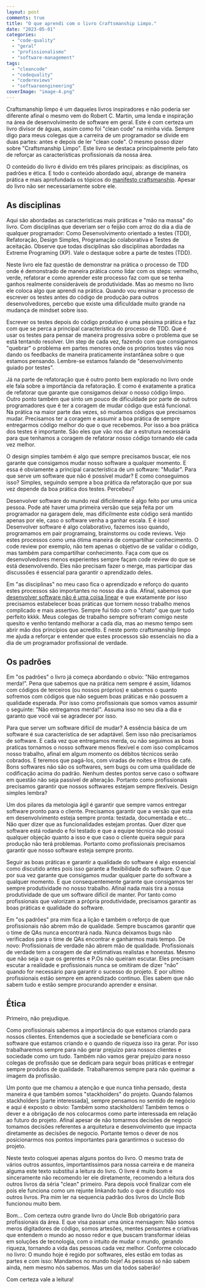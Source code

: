 ```yaml
---
layout: post
comments: true
title: "O que aprendi com o livro Craftsmanship Limpo."
date: "2023-05-01"
categories: 
  - "code-quality"
  - "geral"
  - "profissionalismo"
  - "software-management"
tags: 
  - "cleancode"
  - "codequality"
  - "codereviews"
  - "softwareengineering"
coverImage: "image-4.png"
---
```


Craftsmanship limpo é um daqueles livros inspiradores e não poderia ser diferente afinal o mesmo vem do Robert C. Martin, uma lenda e inspiração na área de desenvolvimento de software em geral. Este é com certeza um livro divisor de águas, assim como foi "clean code" na minha vida. Sempre digo para meus colegas que a carreira de um programador se divide em duas partes: antes e depois de ler "clean code". O mesmo posso dizer sobre "Craftsmanship Limpo". Este livro se destaca principalmente pelo fato de reforçar as características profissionais da nossa área.

O conteúdo do livro é divido em três pilares principais: as disciplinas, os padrões e ética. E todo o conteúdo abordado aqui, abrange de maneira prática e mais aprofundada os tópicos do [manifesto craftsmanship](https://manifesto.softwarecraftsmanship.org/#/pt-br). Apesar do livro não ser necessariamente sobre ele.

## As disciplinas

Aqui são abordadas as características mais práticas e "mão na massa" do livro. Com disciplinas que deveriam ser o feijão com arroz do dia a dia de qualquer programador: Como Desenvolvimento orientado a testes (TDD), Refatoração, Design Simples, Programação colaborativa e Testes de aceitação. Observe que todas disciplinas são disciplinas abordadas na Extreme Programing (XP). Vale o destaque sobre a parte de testes (TDD).

Neste livro ele faz questão de demonstrar na prática o processo de TDD onde é demonstrado de maneira prática como lidar com os steps: vermelho, verde, refatorar e como aprender este processo faz com que se tenha ganhos realmente consideráveis de produtividade. Mas ao mesmo no livro ele coloca algo que aprendi na prática. Quando vou ensinar o processo de escrever os testes antes do código de produção para outros desenvolvedores, percebo que existe uma dificuldade muito grande na mudança de mindset sobre isso.

Escrever os testes depois do código produtivo é uma péssima prática e faz com que se perca a principal característica do processo de TDD. Que é usar os testes para pensar de maneira progressiva sobre o problema que se está tentando resolver. Um step de cada vez, fazendo com que consigamos "quebrar" o problema em partes menores onde os próprios testes vão nos dando os feedbacks de maneira praticamente instantânea sobre o que estamos pensando. Lembre-se estamos falando de "desenvolvimento guiado por testes".

Já na parte de refatoração que é outro ponto bem explorado no livro onde ele fala sobre a importância da refatoração. E como é exatamente a pratica de refatorar que garante que consigamos deixar o nosso código limpo. Outro ponto também que sinto um pouco de dificuldade por parte de outros programadores que é ter a coragem de mudar código que está funcional. Na prática na maior parte das vezes, só mudamos códigos que precisamos mudar. Precisamos ter a coragem e assumir a boa prática de sempre entregarmos código melhor do que o que recebemos. Por isso a boa prática dos testes é importante. São eles que vão nos dar a estrutura necessária para que tenhamos a coragem de refatorar nosso código tornando ele cada vez melhor.

O design simples também é algo que sempre precisamos buscar, ele nos garante que consigamos mudar nosso software a qualquer momento. E essa é obviamente a principal característica de um software: "Mudar". Para que serve um software que não é possível mudar? E como conseguimos isso? Simples, seguindo sempre a boa prática da refatoração que por sua vez depende da boa prática dos testes. Percebeu?

Desenvolver software do mundo real dificilmente é algo feito por uma unica pessoa. Pode até haver uma primeira versão que seja feita por um programador na garagem dele, mas dificilmente este código será mantido apenas por ele, caso o software venha a ganhar escala. E é isso! Desenvolver software é algo colaborativo, fazemos isso quando, programamos em pair programaing, brainstorms ou code reviews. Vejo estes processos como uma ótima maneira de compartilhar conhecimento. O code review por exemplo, não tem apenas o objetivo de se validar o código, mas também para compartilhar conhecimento. Faça com que os desenvolvedores menos experientes sempre façam code review do que se está desenvolvendo. Eles não precisam fazer o merge, mas participar das discussões é essencial para garantir o aprendizado deles.

Em "as disciplinas" no meu caso fica o aprendizado e reforço do quanto estes processos são importantes no nosso dia a dia. Afinal, sabemos que [desenvolver software não é uma coisa linear](https://betooliveira.com/2023/04/25/o-desenvolvimento-de-software-nao-e-uma-coisa-linear/) e que exatamente por isso precisamos estabelecer boas práticas que tornem nosso trabalho menos complicado e mais assertivo. Sempre fui tido com o "chato" que quer tudo perfeito kkkk. Meus colegas de trabalho sempre sofreram comigo neste quesito e venho tentando melhorar a cada dia, mas ao mesmo tempo sem abrir mão dos princípios que acredito. E neste ponto craftsmanship limpo me ajuda a reforçar e entender que estes processos são essenciais no dia a dia de um programador profissional de verdade.

## Os padrões

Em "os padrões" o livro já começa abordando o obvio: "Não entregamos merda!". Pena que sabemos que na prática nem sempre é assim, lidamos com códigos de terceiros (ou nossos próprios) e sabemos o quanto sofremos com códigos que não seguem boas práticas e não possuem a qualidade esperada. Por isso como profissionais que somos vamos assumir o seguinte: "Não entregamos merda!". Assuma isso no seu dia a dia e garanto que você vai se agradecer por isso.

Para que server um software difícil de mudar? A essência básica de um software é sua característica de ser adaptável. Sem isso não precisaríamos de software. E cada vez que entregamos merda, ou não seguimos as boas praticas tornamos o nosso software menos flexível e com isso complicamos nosso trabalho, afinal em algum momento os débitos técnicos serão cobrados. E teremos que pagá-los, com viradas de noites e litros de café. Bons softwares não são os softwares, sem bugs ou com uma qualidade de codificação acima do padrão. Nenhum destes pontos serve caso o software em questão não seja passível de alteração. Portanto como profissionais precisamos garantir que nossos softwares estejam sempre flexíveis. Design simples lembra?

Um dos pilares da metologia ágil é garantir que sempre vamos entregar software pronto para o cliente. Precisamos garantir que a versão que esta em desenvolvimento esteja sempre pronta: testada, documentada e etc... Não quer dizer que as funcionalidades estejam prontas. Quer dizer que software está rodando e foi testado e que a equipe técnica não possui qualquer objeção quanto a isso e que caso o cliente queira seguir para produção não terá problemas. Portanto como profissionais precisamos garantir que nosso software esteja sempre pronto.

Seguir as boas práticas e garantir a qualidade do software é algo essencial como discutido antes pois isso garante a flexibilidade do software. O que por sua vez garante que consigamos mudar qualquer parte do software a qualquer momento. E que consequentemente garante que consigamos ter sempre produtividade no nosso trabalho. Afinal nada mais tira a nossa produtividade de que um software difícil de manter. Por tanto como profissionais que valorizam a própria produtividade, precisamos garantir as boas práticas e qualidade do software.

Em "os padrões" pra mim fica a lição e também o reforço de que profissionais não abrem mão de qualidade. Sempre buscamos garantir que o time de QAs nunca encontrará nada. Nunca deixamos bugs não verificados para o time de QAs encontrar e ganharmos mais tempo. De novo: Profissionais de verdade não abrem mão de qualidade. Profissionais de verdade tem a coragem de dar estimativas realistas e honestas. Mesmo que não seja o que os gerentes e P.Os não queiram escutar. Eles precisam escutar a realidade e profissionais nunca se omitiram de dizer "não" quando for necessário para garantir o sucesso do projeto. E por ultimo profissionais estão sempre em aprendizado continuo. Eles sabem que não sabem tudo e estão sempre procurando aprender e ensinar.

## Ética

Primeiro, não prejudique.

Como profissionais sabemos a importância do que estamos criando para nossos clientes. Entendemos que a sociedade se beneficiara com o software que estamos criando e o quando de riqueza isso ira gerar. Por isso trabalharemos sempre para não gerar prejuízo para nossos clientes e sociedade como um tudo. Também não vamos gerar prejuízo para nosso colegas de profissão que se dedicam para seguir boas práticas e entregar sempre produtos de qualidade. Trabalharemos sempre para não queimar a imagem da profissão.

Um ponto que me chamou a atenção e que nunca tinha pensado, desta maneira é que também somos "stackholders" do projeto. Quando falamos stackholders \[parte interessada\], sempre pensamos no sentido de negócio e aqui é exposto o obvio: Também somo stackholders! Também temos o dever e a obrigação de nos colocarmos como parte interessada em relação ao futuro do projeto. Afinal apesar de não tomarmos decisões de negocio tomamos decisões referentes a arquitetura e desenvolvimento que impacta diretamente as decisões de negocio. Portante temos o dever de nos posicionarmos nos pontos importantes para garantirmos o sucesso do projeto.

Neste texto coloquei apenas alguns pontos do livro. O mesmo trata de vários outros assuntos, importantíssimos para nossa carreira e de maneira alguma este texto substitui a leitura do livro. O livre é muito bom e sinceramente não recomendo ler ele diretamente, recomendo a leitura dos outros livros da séria "clean" primeiro. Para depois você finalizar com ele pois ele funciona como um rejunte linkando tudo o que é discutido nos outros livros. Pra mim ler na sequencia padrão dos livros do Uncle Bob funcionou muito bem.

Bom… Com certeza outro grande livro do Uncle Bob obrigatório para profissionais da área. E que visa passar uma única mensagem: Não somos meros digitadores de código, somos artesões, mentes pensantes e criativas que entendem o mundo ao nosso redor e que buscam transformar ideias em soluções de tecnologia, com o intuito de mudar o mundo, gerando riqueza, tornando a vida das pessoas cada vez melhor. Conforme colocado no livro: O mundo hoje é regido por softwares, eles estão em todas as partes e com isso: Mandamos no mundo hoje! As pessoas só não sabem ainda, nem mesmo nós sabemos. Mas um dia todos saberão!

Com certeza vale a leitura!
